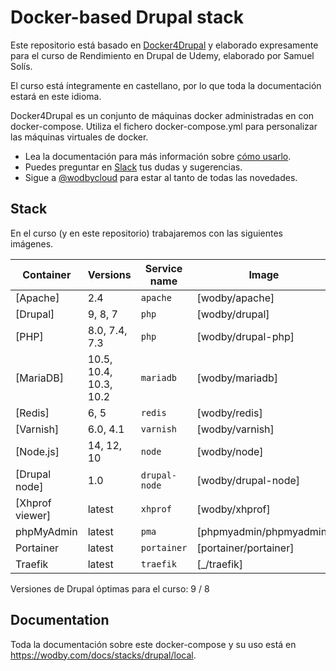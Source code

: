 # Docker-based Drupal stack

Este repositorio está basado en [Docker4Drupal](https://github.com/wodby/docker4drupal) y elaborado expresamente
para el curso de Rendimiento en Drupal de Udemy, elaborado por Samuel Solís.

El curso está íntegramente en castellano, por lo que toda la documentación estará en este idioma.


Docker4Drupal es un conjunto de máquinas docker administradas en con docker-compose. Utiliza el fichero docker-compose.yml para personalizar las máquinas virtuales de docker.

- Lea la documentación para más información sobre [cómo usarlo](https://wodby.com/docs/stacks/drupal/local#usage).
- Puedes preguntar en [Slack](http://slack.wodby.com/) tus dudas y sugerencias.
- Sigue a [@wodbycloud](https://twitter.com/wodbycloud) para estar al tanto de todas las novedades.


## Stack

En el curso (y en este repositorio) trabajaremos con las siguientes imágenes.

| Container       | Versions               | Service name    | Image                              | Default |
| --------------  | ---------------------- | --------------- | ---------------------------------- | ------- |
| [Apache]        | 2.4                    | `apache`        | [wodby/apache]                     |         |
| [Drupal]        | 9, 8, 7                | `php`           | [wodby/drupal]                     | ✓       |
| [PHP]           | 8.0, 7.4, 7.3          | `php`           | [wodby/drupal-php]                 |         |
| [MariaDB]       | 10.5, 10.4, 10.3, 10.2 | `mariadb`       | [wodby/mariadb]                    | ✓       |
| [Redis]         | 6, 5                   | `redis`         | [wodby/redis]                      |         |
| [Varnish]       | 6.0, 4.1               | `varnish`       | [wodby/varnish]                    |         |
| [Node.js]       | 14, 12, 10             | `node`          | [wodby/node]                       |         |
| [Drupal node]   | 1.0                    | `drupal-node`   | [wodby/drupal-node]                |         |
| [Xhprof viewer] | latest                 | `xhprof`        | [wodby/xhprof]                     |         |
| phpMyAdmin      | latest                 | `pma`           | [phpmyadmin/phpmyadmin]            |         |
| Portainer       | latest                 | `portainer`     | [portainer/portainer]              | ✓       |
| Traefik         | latest                 | `traefik`       | [_/traefik]                        | ✓       |

Versiones de Drupal óptimas para el curso: 9 / 8

## Documentation

Toda la documentación sobre este docker-compose y su uso está en https://wodby.com/docs/stacks/drupal/local.